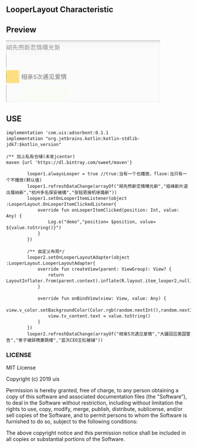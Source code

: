 ## LooperLayout Characteristic

## Preview

![](/preview/aa_001.gif)

## USE
    implementation 'com.uis:adsorbent:0.1.1
    implementation "org.jetbrains.kotlin:kotlin-stdlib-jdk7:$kotlin_version"
    
    /** 加上私有仓储(未发jcenter)
    maven {url 'https://dl.bintray.com/sweet/maven'}
    
```     
        looper1.alwaysLooper = true //true:当有一个也播放，flase:当只有一个不播放(默认值)
        looper1.refreshDataChange(arrayOf("胡先煦新恋情曝光新","祖峰新片退出戛纳新","杭州多名保安被捅","张铭恩接机徐璐新"))
        looper1.setOnLooperItemListener(object :LooperLayout.OnLooperItemClickedListener{
            override fun onLooperItemClicked(position: Int, value: Any) {
                Log.e("demo","position= $position, value= ${value.toString()}")
            }
        })

        /** 自定义布局*/
        looper2.setOnLooperLayoutAdapter(object :LooperLayout.LooperLayoutAdapter{
            override fun createView(parent: ViewGroup): View? {
                return LayoutInflater.from(parent.context).inflate(R.layout.item_looper2,null)
            }

            override fun onBindView(view: View, value: Any) {
                view.v_color.setBackgroundColor(Color.rgb(random.nextInt(),random.nextInt(),random.nextInt()))
                view.tv_content.text = value.toString()
            }
        })
        looper2.refreshDataChange(arrayOf("相亲5次遇见爱情","大疆回应美国警告","男子被辞携妻跳楼","蓝汛CEO王松被捕"))
```

### LICENSE
MIT License

Copyright (c) 2019 uis

Permission is hereby granted, free of charge, to any person obtaining a copy
of this software and associated documentation files (the "Software"), to deal
in the Software without restriction, including without limitation the rights
to use, copy, modify, merge, publish, distribute, sublicense, and/or sell
copies of the Software, and to permit persons to whom the Software is
furnished to do so, subject to the following conditions:

The above copyright notice and this permission notice shall be included in all
copies or substantial portions of the Software.